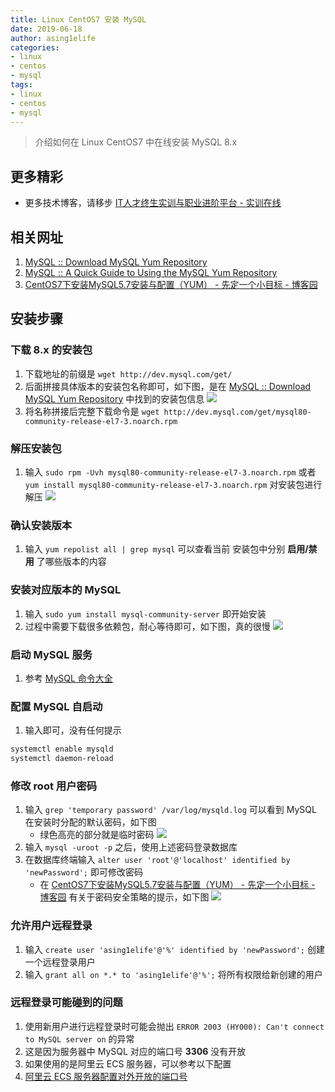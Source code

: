 ```yaml
---
title: Linux CentOS7 安装 MySQL
date: 2019-06-18
author: asing1elife
categories:
- linux
- centos
- mysql
tags:
- linux
- centos
- mysql
---
```

> 介绍如何在 Linux CentOS7 中在线安装 MySQL 8.x  

## 更多精彩
*  更多技术博客，请移步 [IT人才终生实训与职业进阶平台 - 实训在线](https://shixun.online)

## 相关网址
1. [MySQL :: Download MySQL Yum Repository](https://dev.mysql.com/downloads/repo/yum/)
2. [MySQL :: A Quick Guide to Using the MySQL Yum Repository](https://dev.mysql.com/doc/mysql-yum-repo-quick-guide/en/)
3. [CentOS7下安装MySQL5.7安装与配置（YUM） - 先定一个小目标 - 博客园](https://www.cnblogs.com/lgqboke/p/6873734.html)

## 安装步骤

### 下载 8.x 的安装包
1. 下载地址的前缀是 `wget http://dev.mysql.com/get/`
2. 后面拼接具体版本的安装包名称即可，如下图，是在 [MySQL :: Download MySQL Yum Repository](https://dev.mysql.com/downloads/repo/yum/) 中找到的安装包信息
![](http://asing1elife.com/sources/images/5716FCBE-B665-49E8-92F9-DC838154CDEE.png)
3. 将名称拼接后完整下载命令是 `wget http://dev.mysql.com/get/mysql80-community-release-el7-3.noarch.rpm`

### 解压安装包
1. 输入 `sudo rpm -Uvh mysql80-community-release-el7-3.noarch.rpm`  或者 `yum install mysql80-community-release-el7-3.noarch.rpm` 对安装包进行解压
![](http://asing1elife.com/sources/images/CDAD6E94-8F57-41F3-9109-912CC72DFDA9.png)

### 确认安装版本
1. 输入 `yum repolist all | grep mysql` 可以查看当前 安装包中分别 **启用/禁用** 了哪些版本的内容

### 安装对应版本的 MySQL
1. 输入 `sudo yum install mysql-community-server` 即开始安装
2. 过程中需要下载很多依赖包，耐心等待即可，如下图，真的很慢
![](http://asing1elife.com/sources/images/1222945D-26D5-405C-BC56-BE3C170234BE.png)

### 启动 MySQL 服务
1. 参考 [MySQL 命令大全](http://asing1elife.com/database/mysql/2017/06/19/MySQL-命令大全/)

### 配置 MySQL 自启动
1. 输入即可，没有任何提示

```sh
systemctl enable mysqld
systemctl daemon-reload
```

### 修改 root 用户密码
1. 输入 `grep 'temporary password' /var/log/mysqld.log` 可以看到 MySQL 在安装时分配的默认密码，如下图
	* 绿色高亮的部分就是临时密码
![](http://asing1elife.com/sources/images/A18E571D-B5FF-47E0-BB65-FA04FD039B7F.png)
2. 输入 `mysql -uroot -p` 之后，使用上述密码登录数据库
3. 在数据库终端输入 `alter user 'root'@'localhost' identified by 'newPassword';` 即可修改密码
	* 在 [CentOS7下安装MySQL5.7安装与配置（YUM） - 先定一个小目标 - 博客园](https://www.cnblogs.com/lgqboke/p/6873734.html) 有关于密码安全策略的提示，如下图
![](http://asing1elife.com/sources/images/E89CCE88-B09B-460E-A78D-D447825316B2.png)

### 允许用户远程登录
1. 输入 `create user 'asing1elife'@'%' identified by 'newPassword';` 创建一个远程登录用户
2. 输入 `grant all on *.* to 'asing1elife'@'%';` 将所有权限给新创建的用户

### 远程登录可能碰到的问题
1. 使用新用户进行远程登录时可能会抛出 `ERROR 2003 (HY000): Can't connect to MySQL server on` 的异常
2. 这是因为服务器中 MySQL 对应的端口号 **3306** 没有开放
3. 如果使用的是阿里云 ECS 服务器，可以参考以下配置
4. [阿里云 ECS 服务器配置对外开放的端口号](http://asing1elife.com/linux/aliyun/2019/06/18/阿里云-ECS-服务器配置对外开放的端口号/)